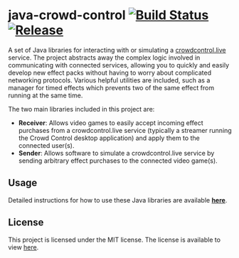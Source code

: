# java-crowd-control [![Build Status](https://img.shields.io/github/actions/workflow/status/qixils/java-crowd-control/maven.yml?event=push&branch=master)](https://github.com/qixils/java-crowd-control/actions/workflows/maven.yml) [![Release](https://img.shields.io/maven-central/v/dev.qixils.crowdcontrol/java-crowd-control?color=success)](https://search.maven.org/artifact/dev.qixils.crowdcontrol/java-crowd-control)

A set of Java libraries for interacting with or simulating a
[crowdcontrol.live](https://crowdcontrol.live) service. The project abstracts away the complex logic
involved in communicating with connected services, allowing you to quickly and easily develop new
effect packs without having to worry about complicated networking protocols. Various helpful
utilities are included, such as a manager for timed effects which prevents two of the same effect
from running at the same time.

The two main libraries included in this project are:

- **Receiver**: Allows video games to easily accept incoming effect purchases from a
  crowdcontrol.live service (typically a streamer running the Crowd Control desktop application)
  and apply them to the connected user(s).
- **Sender**: Allows software to simulate a crowdcontrol.live service by sending arbitrary effect
  purchases to the connected video game(s).

## Usage

Detailed instructions for how to use these Java libraries are available
[**here**](https://github.com/qixils/java-crowd-control/blob/master/USAGE.md).

## License

This project is licensed under the MIT license. The license is available to view
[here](https://github.com/qixils/java-crowd-control/blob/master/LICENSE).
